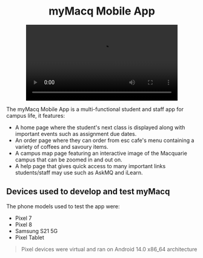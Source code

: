 <h1 align="center">
  myMacq Mobile App
</h1>

<div align="center">
  <video src="https://github.com/ramiiib/mobile-dev-project/assets/64679603/32aa3e44-374a-44a6-96b4-e8dda2ea4949" width="400" />
</div>

The myMacq Mobile App is a multi-functional student and staff app for campus life, it features:
- A home page where the student's next class is displayed along with important events such as assignment due dates.
- An order page where they can order from esc cafe's menu containing a variety of coffees and savoury items.
- A campus map page featuring an interactive image of the Macquarie campus that can be zoomed in and out on.
- A help page that gives quick access to many important links students/staff may use such as AskMQ and iLearn.

## Devices used to develop and test myMacq

The phone models used to test the app were:
- Pixel 7
- Pixel 8
- Samsung S21 5G
- Pixel Tablet

> Pixel devices were virtual and ran on Android 14.0 x86_64 architecture

